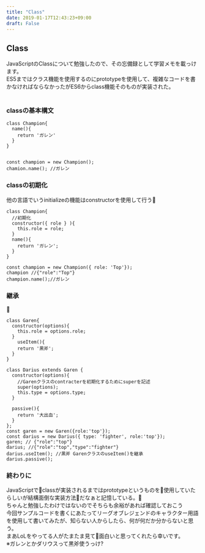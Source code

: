 ```yaml
---
title: "Class"
date: 2019-01-17T12:43:23+09:00
draft: False
---
```


## Class
JavaScriptのClassについて勉強したので、その忘備録として学習メモを載っけます。<br>
ES5まではクラス機能を使用するのにprototypeを使用して、複雑なコードを書かなければならなかったがES6からclass機能そのものが実装された。<br>
<br>
### classの基本構文
```JS
class Champion{
  name(){
    return 'ガレン'
  }
}


const champion = new Champion();
chamion.name(); //ガレン
```
### classの初期化
他の言語でいうinitializeの機能はconstructorを使用して行う<br>
```JS
class Champion{
  //初期化
  constructor({ role } ){
  	this.role = role;
  }
  name(){
    return 'ガレン';
  }
}

const champion = new Champion({ role: 'Top'});
champion //{"role":"Top"}
champion.name();//ガレン
```

### 継承

```JS
class Garen{
  constructor(options){
  	this.role = options.role;
  }
	useItem(){
  	return '黒斧';
  }
}

class Darius extends Garen {
  constructor(options){
    //Garenクラスのcontracterを初期化するためにsuperを記述
    super(options);
    this.type = options.type;
  }
  
  passive(){
  	return '大出血';
  }
};
const garen = new Garen({role:'top'});
const darius = new Darius({ type: 'fighter', role:'top'});
garen; // {"role":"top"}
darius; //{"role":"top","type":"fighter"}
darius.useItem(); //黒斧 GarenクラスのuseItem()を継承
darius.passive();
```

### 終わりに
JavaScriptでclassが実装されるまではprototypeというものを使用していたらしいが結構面倒な実装方法だなぁと記憶している。<br>ちゃんと勉強したわけではないのでそちらも余裕があれば確認しておこう<br>
今回サンプルコードを書くにあたってリーグオブレジェンドのキャラクター用語を使用して書いてみたが、知らない人からしたら、何が何だか分からないと思う。<br>
まあLoLをやってる人がたまたま見て面白いと思ってくれたら幸いです。<br>
※ガレンとかダリウスって黒斧使うっけ?
